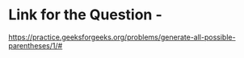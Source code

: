 # Link for the Question -

https://practice.geeksforgeeks.org/problems/generate-all-possible-parentheses/1/#